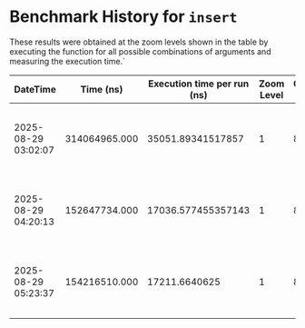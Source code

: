 # Benchmark History for `insert`

These results were obtained at the zoom levels shown in the table by executing the function for all possible combinations of arguments and measuring the execution time.`

| DateTime | Time (ns) | Execution time per run (ns) | Zoom Level | Operation Count | Remarks |
|----------|----------|-----------------------|------------|----------------|--------|
| 2025-08-29 03:02:07 | 314064965.000 | 35051.89341517857 | 1 | 8960 | Only voxels with an elevation of zero or higher are considered. |
| 2025-08-29 04:20:13 | 152647734.000 | 17036.577455357143 | 1 | 8960 | Only voxels with an elevation of zero or higher are considered. |
| 2025-08-29 05:23:37 | 154216510.000 | 17211.6640625 | 1 | 8960 | Only voxels with an elevation of zero or higher are considered. |
